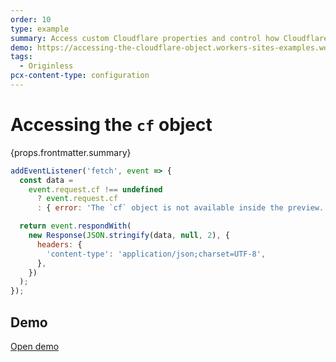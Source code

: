 ```yaml
---
order: 10
type: example
summary: Access custom Cloudflare properties and control how Cloudflare features are applied to every request.
demo: https://accessing-the-cloudflare-object.workers-sites-examples.workers.dev
tags:
  - Originless
pcx-content-type: configuration
---
```


# Accessing the `cf` object

<ContentColumn>
  <p>{props.frontmatter.summary}</p>
</ContentColumn>

```js
addEventListener('fetch', event => {
  const data =
    event.request.cf !== undefined
      ? event.request.cf
      : { error: 'The `cf` object is not available inside the preview.' };

  return event.respondWith(
    new Response(JSON.stringify(data, null, 2), {
      headers: {
        'content-type': 'application/json;charset=UTF-8',
      },
    })
  );
});
```

## Demo

<p>
  <a href={props.frontmatter.demo}>Open demo</a>
</p>

<Demo src={props.frontmatter.demo} title={props.frontmatter.summary} height="395" />
